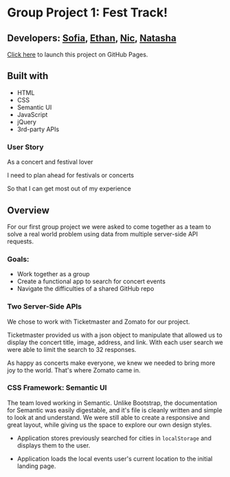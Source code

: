 # Group Project 1: Fest Track!

## Developers: [Sofia](https://github.com/iskona), [Ethan](https://github.com/esteinmetzer), [Nic](https://github.com/nicolaeghetan), [Natasha](https://github.com/nadair42)

[Click here](https://iskona.github.io/FestTrack/) to launch this project on GitHub Pages.

## Built with
* HTML
* CSS
* Semantic UI
* JavaScript
* jQuery
* 3rd-party APIs

### User Story

As a concert and festival lover

I need to plan ahead for festivals or concerts

So that I can get most out of my experience

## Overview

For our first group project we were asked to come together as a team to solve a real world problem using data from multiple server-side API requests.

### Goals:

- Work together as a group
- Create a functional app to search for concert events
- Navigate the difficulties of a shared GitHub repo

### Two Server-Side APIs

We chose to work with Ticketmaster and Zomato for our project.

Ticketmaster provided us with a json object to manipulate that allowed us to display
the concert title, image, address, and link. With each user search we were able to limit
the search to 32 responses.

As happy as concerts make everyone, we knew we needed to bring more joy to the
world. That's where Zomato came in.

### CSS Framework: Semantic UI

The team loved working in Semantic. Unlike Bootstrap, the documentation for Semantic was easily digestable, and it's file is cleanly written and simple
to look at and understand. We were still able to create a responsive and great
layout, while giving us the space to explore our own design styles.

* Application stores previously searched for cities in `localStorage` and displays them to the user.

* Application loads the local events user's current location to the initial landing page.